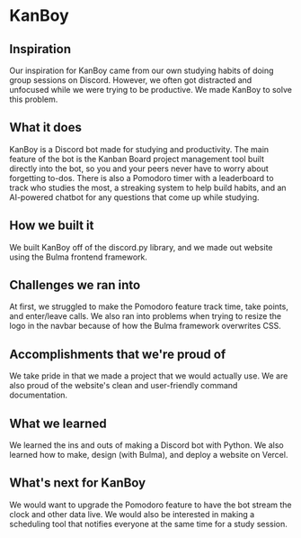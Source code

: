 # KanBoy

## Inspiration
Our inspiration for KanBoy came from our own studying habits of doing group sessions on Discord. However, we often got distracted and unfocused while we were trying to be productive. We made KanBoy to solve this problem.

## What it does
KanBoy is a Discord bot made for studying and productivity. The main feature of the bot is the Kanban Board project management tool built directly into the bot, so you and your peers never have to worry about forgetting to-dos. There is also a Pomodoro timer with a leaderboard to track who studies the most, a streaking system to help build habits, and an AI-powered chatbot for any questions that come up while studying.

## How we built it
We built KanBoy off of the discord.py library, and we made out website using the Bulma frontend framework.

## Challenges we ran into
At first, we struggled to make the Pomodoro feature track time, take points, and enter/leave calls. We also ran into problems when trying to resize the logo in the navbar because of how the Bulma framework overwrites CSS.

## Accomplishments that we're proud of
We take pride in that we made a project that we would actually use. We are also proud of the website's clean and user-friendly command documentation.

## What we learned
We learned the ins and outs of making a Discord bot with Python. We also learned how to make, design (with Bulma), and deploy a website on Vercel.

## What's next for KanBoy
We would want to upgrade the Pomodoro feature to have the bot stream the clock and other data live. We would also be interested in making a scheduling tool that notifies everyone at the same time for a study session.